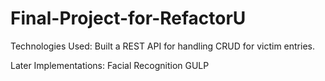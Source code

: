 # Final-Project-for-RefactorU

Technologies Used:
Built a REST API for handling CRUD for victim entries.

Later Implementations:
Facial Recognition
GULP
